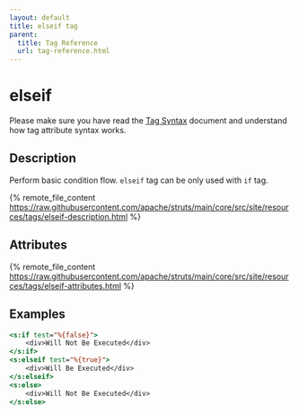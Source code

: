 ```yaml
---
layout: default
title: elseif tag
parent:
  title: Tag Reference
  url: tag-reference.html
---
```


# elseif

Please make sure you have read the [Tag Syntax](tag-syntax) document and understand how tag attribute syntax works.

## Description

Perform basic condition flow. `elseif` tag can be only used with `if` tag.

{% remote_file_content https://raw.githubusercontent.com/apache/struts/main/core/src/site/resources/tags/elseif-description.html %}

## Attributes

{% remote_file_content https://raw.githubusercontent.com/apache/struts/main/core/src/site/resources/tags/elseif-attributes.html %}

## Examples

```jsp
<s:if test="%{false}">
    <div>Will Not Be Executed</div>
</s:if>
<s:elseif test="%{true}">
    <div>Will Be Executed</div>
</s:elseif>
<s:else>
    <div>Will Not Be Executed</div>
</s:else>
```
